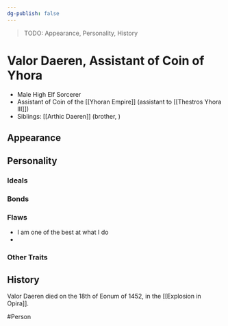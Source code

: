 ```yaml
---
dg-publish: false
---
```


> TODO: Appearance, Personality, History

# Valor Daeren, Assistant of Coin of Yhora
- Male High Elf Sorcerer
- Assistant of Coin of the [[Yhoran Empire]] (assistant to [[Thestros Yhora III]])
- Siblings: [[Arthic Daeren]] (brother, )

## Appearance


## Personality


### Ideals


### Bonds


### Flaws
- I am one of the best at what I do
- 

### Other Traits


## History
Valor Daeren died on the 18th of Eonum of 1452, in the [[Explosion in Opira]]. 

#Person
